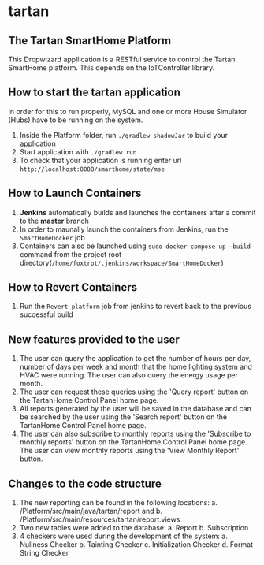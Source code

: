 # tartan

The Tartan SmartHome Platform
---
This Dropwizard appllication is a RESTful service to control the Tartan SmartHome platform. 
This depends on the IoTController library.

How to start the tartan application
---

In order for this to run properly, MySQL and one or more House Simulator (Hubs) have to be running on the 
system.

1. Inside the Platform folder, run `./gradlew shadowJar` to build your application
1. Start application with `./gradlew run`
1. To check that your application is running enter url `http://localhost:8088/smarthome/state/mse`


How to Launch Containers
---

1. **Jenkins** automatically builds and launches the containers after a commit to the **master** branch
2. In order to maunally launch the containers from Jenkins, run the `SmartHomeDocker` job
3. Containers can also be launched using `sudo docker-compose up —build` command from the 
	project root directory(`/home/foxtrot/.jenkins/workspace/SmartHomeDocker`)

How to Revert Containers
---

1. Run the `Revert_platform` job from jenkins to revert back to the previous successful build

New features provided to the user
---

1. The user can query the application to get the number of hours per day, number of days per week
	and month that the home lighting system and HVAC were running. The user can also query 
	the energy usage per month. 
2. The user can request these queries using the 'Query report' button on the 
	TartanHome Control Panel home page.
3. All reports generated by the user will be saved in the database and can be searched by the
	user using the 'Search report' button on the TartanHome Control Panel home page. 
4. The user can also subscribe to monthly reports using the 'Subscribe to monthly reports'
	button on the TartanHome Control Panel home page. The user can view monthly reports 
	using the 'View Monthly Report' button.

Changes to the code structure
--

1. The new reporting can be found in the following locations:
	a. <Project dir>/Platform/src/main/java/tartan/report and 
	b. <Project dir>/Platform/src/main/resources/tartan/report.views
2. Two new tables were added to the database:
	a. Report
	b. Subscription
3. 4 checkers were used during the development of the system:
	a. Nullness Checker
	b. Tainting Checker 
	c. Initialization Checker
	d. Format String Checker
